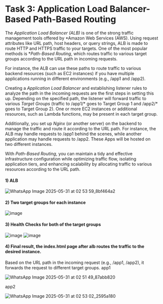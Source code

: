 # Task 3: Application Load Balancer-Based Path-Based Routing

The *Application Load Balancer (ALB)* is one of the strong traffic management tools offered by *Amazon Web Services (AWS). Using request attributes like URL path, host headers, or query strings, ALB is made to route HTTP and HTTPS traffic to your targets. One of the most popular methods is **Path-Based Routing*, which routes traffic to various target groups according to the URL path in incoming requests.

For instance, the ALB can use these paths to route traffic to various backend resources (such as EC2 instances) if you have multiple applications running in different environments (e.g., /app1 and /app2).

Creating a *Application Load Balancer* and establishing listener rules to analyze the path in the incoming requests are the first steps in setting this up. Depending on the specified path, the listener will forward traffic to various *Target Groups* (traffic to /app1/* goes to Target Group 1 and /app2/* goes to Target Group 2). One or more EC2 instances or additional resources, such as Lambda functions, may be present in each target group.

Additionally, you set up *Nginx* (or another server) on the backend to manage the traffic and route it according to the URL path. For instance, the ALB may handle requests to /app1 behind the scenes, while another application may handle requests to /app2. These Apps will be hosted on two different instances.

With *Path-Based Routing*, you can maintain a tidy and effective infrastructure configuration while optimizing traffic flow, isolating application tiers, and enhancing scalability by allocating traffic to various resources according to the URL path.

#### 1) ALB 
![WhatsApp Image 2025-05-31 at 02 53 59_8bf464a2](https://github.com/user-attachments/assets/03796ebd-3035-461f-b1ae-216dba2a923b)


#### 2) Two target groups for each instance
![image](https://github.com/user-attachments/assets/2dac9cb6-77e6-4957-8b77-b9450eec93d6)


#### 3) Health Checks for both of the target groups 
![image](https://github.com/user-attachments/assets/7906bfaa-d309-41a9-9bcf-09e50781e2d3)
![image](https://github.com/user-attachments/assets/261a31b8-ddcd-4044-b96a-a4e1fee283c0)


#### 4) Final result, the index.html page after alb routes the traffic to the desired instance.
Based on the URL path in the incoming request (e.g., /app1, /app2), it forwards the request to different target groups.
app1

![WhatsApp Image 2025-05-31 at 02 51 49_87abb820](https://github.com/user-attachments/assets/2156e644-2477-4262-8c07-bacc584c2ae5)


app2

![WhatsApp Image 2025-05-31 at 02 53 02_2595a180](https://github.com/user-attachments/assets/39aac217-7c69-470d-a1f8-e9f40a747fea)
